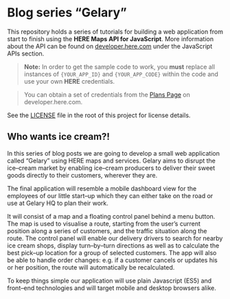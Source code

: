 # Blog series “Gelary”

This repository holds a series of tutorials for building a web application from start to finish using the **HERE Maps API for JavaScript**. More information about the API can be found on [developer.here.com](https://developer.here.com/javascript-apis/) under the JavaScript APIs section.

> **Note:** In order to get the sample code to work, you **must** replace all instances of `{YOUR_APP_ID}` and `{YOUR_APP_CODE}` within the code and use your own **HERE** credentials.

> You can obtain a set of credentials from the [Plans Page](https://developer.here.com/plans/api/consumer-mapping) on developer.here.com.

See the [LICENSE](LICENSE) file in the root of this project for license details.

## Who wants ice cream?! 

In this series of blog posts we are going to develop a small web application called “Gelary” using HERE maps and services. Gelary aims to disrupt the ice–cream market by enabling ice–cream producers to deliver their sweet goods directly to their customers, wherever they are.

The final application will resemble a mobile dashboard view for the employees of our little start–up which they can either take on the road or use at Gelary HQ to plan their work.

It will consist of a map and a floating control panel behind a menu button. The map is used to visualise a route, starting from the user’s current position along a series of customers, and the traffic situation along the route. The control panel will enable our delivery drivers to search for nearby ice cream shops, display turn–by–turn directions as well as to calculate the best pick–up location for a group of selected customers. The app will also be able to handle order changes: e.g. if a customer cancels or updates his or her position, the route will automatically be recalculated.

To keep things simple our application will use plain Javascript (ES5) and front–end technologies and will target mobile and desktop browsers alike.